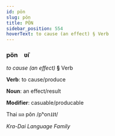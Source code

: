 ```yaml
---
id: pön
slug: pön
title: PÖN
sidebar_position: 554
hoverText: to cause (an effect) § Verb
---
```


### pön&emsp;<span kind="abugida">ʋ̃ı</span>

*to cause (an effect)* **§** Verb

**Verb**: to cause/produce

**Noun**: an effect/result

**Modifier**: casuable/producable

Thai ผล pǒn /pʰon˩˩˦/

*Kra-Dai Language Family*